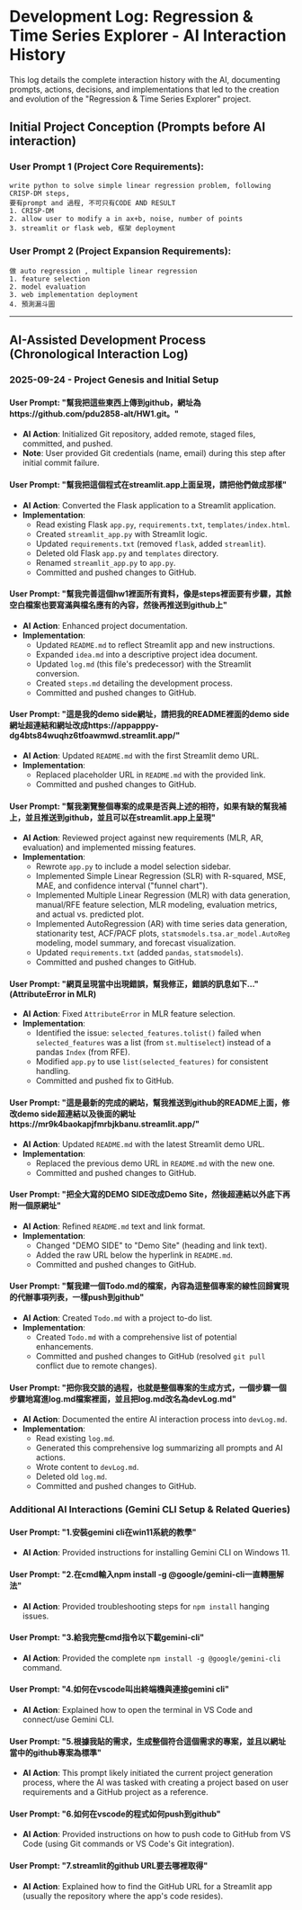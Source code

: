 # Development Log: Regression & Time Series Explorer - AI Interaction History

This log details the complete interaction history with the AI, documenting prompts, actions, decisions, and implementations that led to the creation and evolution of the "Regression & Time Series Explorer" project.

## Initial Project Conception (Prompts before AI interaction)

### User Prompt 1 (Project Core Requirements):
```
write python to solve simple linear regression problem, following CRISP-DM steps,
要有prompt and 過程, 不可只有CODE AND RESULT
1. CRISP-DM
2. allow user to modify a in ax+b, noise, number of points
3. streamlit or flask web, 框架 deployment
```

### User Prompt 2 (Project Expansion Requirements):
```
做 auto regression , multiple linear regression
1. feature selection
2. model evaluation
3. web implementation deployment
4. 預測漏斗圖
```

---

## AI-Assisted Development Process (Chronological Interaction Log)

### 2025-09-24 - Project Genesis and Initial Setup

#### User Prompt: "幫我把這些東西上傳到github，網址為https://github.com/pdu2858-alt/HW1.git。"
- **AI Action**: Initialized Git repository, added remote, staged files, committed, and pushed.
- **Note**: User provided Git credentials (name, email) during this step after initial commit failure.

#### User Prompt: "幫我把這個程式在streamlit.app上面呈現，請把他們做成那樣"
- **AI Action**: Converted the Flask application to a Streamlit application.
- **Implementation**:
    - Read existing Flask `app.py`, `requirements.txt`, `templates/index.html`.
    - Created `streamlit_app.py` with Streamlit logic.
    - Updated `requirements.txt` (removed `flask`, added `streamlit`).
    - Deleted old Flask `app.py` and `templates` directory.
    - Renamed `streamlit_app.py` to `app.py`.
    - Committed and pushed changes to GitHub.

#### User Prompt: "幫我完善這個hw1裡面所有資料，像是steps裡面要有步驟，其餘空白檔案也要寫滿與檔名應有的內容，然後再推送到github上"
- **AI Action**: Enhanced project documentation.
- **Implementation**:
    - Updated `README.md` to reflect Streamlit app and new instructions.
    - Expanded `idea.md` into a descriptive project idea document.
    - Updated `log.md` (this file's predecessor) with the Streamlit conversion.
    - Created `steps.md` detailing the development process.
    - Committed and pushed changes to GitHub.

#### User Prompt: "這是我的demo side網址，請把我的README裡面的demo side網址超連結和網址改成https://appapppy-dg4bts84wuqhz6tfoawmwd.streamlit.app/"
- **AI Action**: Updated `README.md` with the first Streamlit demo URL.
- **Implementation**:
    - Replaced placeholder URL in `README.md` with the provided link.
    - Committed and pushed changes to GitHub.

#### User Prompt: "幫我瀏覽整個專案的成果是否與上述的相符，如果有缺的幫我補上，並且推送到github，並且可以在streamlit.app上呈現"
- **AI Action**: Reviewed project against new requirements (MLR, AR, evaluation) and implemented missing features.
- **Implementation**:
    - Rewrote `app.py` to include a model selection sidebar.
    - Implemented Simple Linear Regression (SLR) with R-squared, MSE, MAE, and confidence interval ("funnel chart").
    - Implemented Multiple Linear Regression (MLR) with data generation, manual/RFE feature selection, MLR modeling, evaluation metrics, and actual vs. predicted plot.
    - Implemented AutoRegression (AR) with time series data generation, stationarity test, ACF/PACF plots, `statsmodels.tsa.ar_model.AutoReg` modeling, model summary, and forecast visualization.
    - Updated `requirements.txt` (added `pandas`, `statsmodels`).
    - Committed and pushed changes to GitHub.

#### User Prompt: "網頁呈現當中出現錯誤，幫我修正，錯誤的訊息如下..." (AttributeError in MLR)
- **AI Action**: Fixed `AttributeError` in MLR feature selection.
- **Implementation**:
    - Identified the issue: `selected_features.tolist()` failed when `selected_features` was a list (from `st.multiselect`) instead of a pandas `Index` (from RFE).
    - Modified `app.py` to use `list(selected_features)` for consistent handling.
    - Committed and pushed fix to GitHub.

#### User Prompt: "這是最新的完成的網站，幫我推送到github的README上面，修改demo side超連結以及後面的網址https://mr9k4baokapjfmrbjkbanu.streamlit.app/"
- **AI Action**: Updated `README.md` with the latest Streamlit demo URL.
- **Implementation**:
    - Replaced the previous demo URL in `README.md` with the new one.
    - Committed and pushed changes to GitHub.

#### User Prompt: "把全大寫的DEMO SIDE改成Demo Site，然後超連結以外底下再附一個原網址"
- **AI Action**: Refined `README.md` text and link format.
- **Implementation**:
    - Changed "DEMO SIDE" to "Demo Site" (heading and link text).
    - Added the raw URL below the hyperlink in `README.md`.
    - Committed and pushed changes to GitHub.

#### User Prompt: "幫我建一個Todo.md的檔案，內容為這整個專案的線性回歸實現的代辦事項列表，一樣push到github"
- **AI Action**: Created `Todo.md` with a project to-do list.
- **Implementation**:
    - Created `Todo.md` with a comprehensive list of potential enhancements.
    - Committed and pushed changes to GitHub (resolved `git pull` conflict due to remote changes).

#### User Prompt: "把你我交談的過程，也就是整個專案的生成方式，一個步驟一個步驟地寫進log.md檔案裡面，並且把log.md改名為devLog.md"
- **AI Action**: Documented the entire AI interaction process into `devLog.md`.
- **Implementation**:
    - Read existing `log.md`.
    - Generated this comprehensive log summarizing all prompts and AI actions.
    - Wrote content to `devLog.md`.
    - Deleted old `log.md`.
    - Committed and pushed changes to GitHub.

### Additional AI Interactions (Gemini CLI Setup & Related Queries)

#### User Prompt: "1.安裝gemini cli在win11系統的教學"
- **AI Action**: Provided instructions for installing Gemini CLI on Windows 11.

#### User Prompt: "2.在cmd輸入npm install -g @google/gemini-cli一直轉圈解法"
- **AI Action**: Provided troubleshooting steps for `npm install` hanging issues.

#### User Prompt: "3.給我完整cmd指令以下載gemini-cli"
- **AI Action**: Provided the complete `npm install -g @google/gemini-cli` command.

#### User Prompt: "4.如何在vscode叫出終端機與連接gemini cli"
- **AI Action**: Explained how to open the terminal in VS Code and connect/use Gemini CLI.

#### User Prompt: "5.根據我貼的需求，生成整個符合這個需求的專案，並且以網址當中的github專案為標準"
- **AI Action**: This prompt likely initiated the current project generation process, where the AI was tasked with creating a project based on user requirements and a GitHub project as a reference.

#### User Prompt: "6.如何在vscode的程式如何push到github"
- **AI Action**: Provided instructions on how to push code to GitHub from VS Code (using Git commands or VS Code's Git integration).

#### User Prompt: "7.streamlit的github URL要去哪裡取得"
- **AI Action**: Explained how to find the GitHub URL for a Streamlit app (usually the repository where the app's code resides).